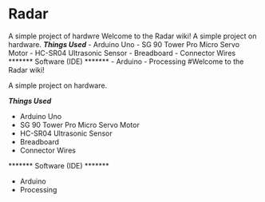 # Radar
A simple project of hardwre                                                                                                                                            Welcome to the Radar wiki!  A simple project on hardware.  *****Things Used*****  - Arduino Uno - SG 90 Tower Pro Micro Servo Motor - HC-SR04 Ultrasonic Sensor - Breadboard - Connector Wires  ******* Software (IDE) ******* - Arduino - Processing 
#Welcome to the Radar wiki!

A simple project on hardware.

*****Things Used*****

- Arduino Uno
- SG 90 Tower Pro Micro Servo Motor
- HC-SR04 Ultrasonic Sensor
- Breadboard
- Connector Wires

******* Software (IDE) *******
- Arduino
- Processing 
